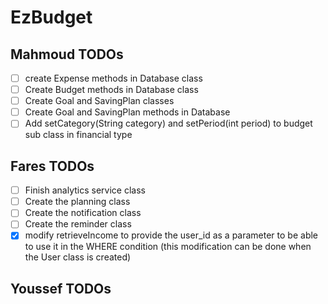 # EzBudget

## Mahmoud TODOs
- [ ] create Expense methods in Database class
- [ ] Create Budget methods in Database class
- [ ] Create Goal and SavingPlan classes
- [ ] Create Goal and SavingPlan methods in Database
- [ ] Add setCategory(String category) and setPeriod(int period) to budget sub class in financial type
## Fares TODOs
- [ ] Finish analytics service class
- [ ] Create the planning class
- [ ] Create the notification class
- [ ] Create the reminder class
- [x] modify retrieveIncome to provide the user_id as a parameter to be able to use it in the WHERE condition (this modification can be done when the User class is created)
## Youssef TODOs
